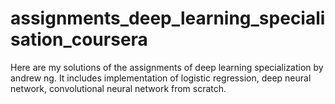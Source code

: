 # assignments_deep_learning_specialisation_coursera
Here are my solutions of the assignments of deep learning specialization by andrew ng. It includes implementation of logistic regression, deep neural network, convolutional neural network from scratch.

